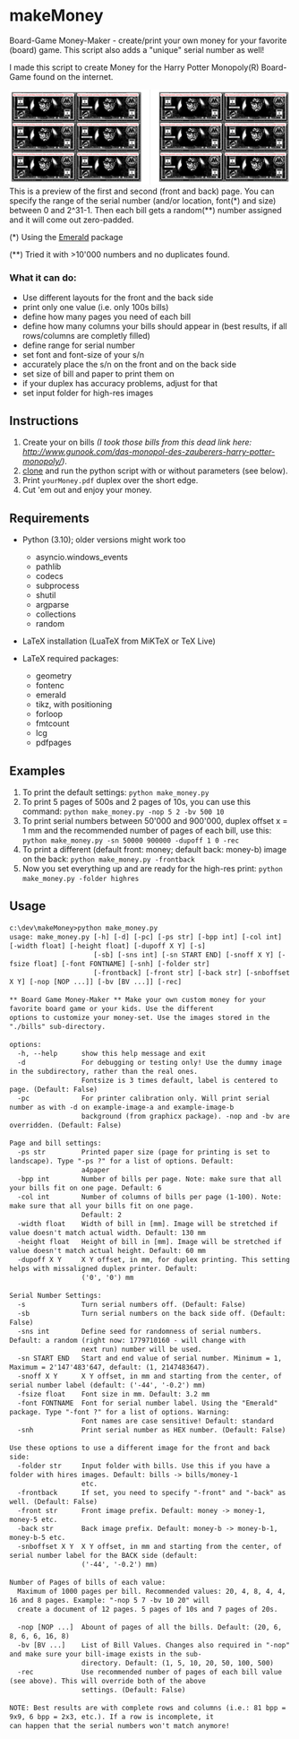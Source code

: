 # makeMoney
Board-Game Money-Maker - create/print your own money for your favorite (board) game.
This script also adds a "unique" serial number as well!

I made this script to create Money for the Harry Potter Monopoly(R) Board-Game found on the internet.

![ONE bill, two-sided](https://github.com/foreachthing/makeMoney/blob/master/scrshot-000.png)
This is a preview of the first and second (front and back) page. You can specify the range of the serial number (and/or location, font(&ast;) and size) between 0 and 2^31-1. Then each bill gets a random(&ast;&ast;) number assigned and it will come out zero-padded.

(&ast;) Using the [Emerald](http://www.pirbot.com/mirrors/ctan/fonts/emerald/) package

(&ast;&ast;) Tried it with >10'000 numbers and no duplicates found.

### What it can do:
* Use different layouts for the front and the back side
* print only one value (i.e. only 100s bills)
* define how many pages you need of each bill
* define how many columns your bills should appear in (best results, if all rows/columns are completly filled)
* define range for serial number
* set font and font-size of your s/n
* accurately place the s/n on the front and on the back side
* set size of bill and paper to print them on
* if your duplex has accuracy problems, adjust for that
* set input folder for high-res images


## Instructions

1. Create your on bills _(I took those bills from this dead link here: http://www.gunook.com/das-monopol-des-zauberers-harry-potter-monopoly/)_.
1. [clone](https://github.com/foreachthing/makeMoney.git) and run the python script with or without parameters (see below).
1. Print `yourMoney.pdf` duplex over the short edge.
1. Cut 'em out and enjoy your money.

## Requirements
* Python (3.10); older versions might work too
  * asyncio.windows_events
  * pathlib
  * codecs
  * subprocess
  * shutil
  * argparse
  * collections
  * random

* LaTeX installation (LuaTeX from MiKTeX or TeX Live)
* LaTeX required packages:
  * geometry
  * fontenc
  * emerald
  * tikz, with positioning
  * forloop
  * fmtcount
  * lcg
  * pdfpages

## Examples
1. To print the default settings: `python make_money.py`
1. To print 5 pages of 500s and 2 pages of 10s, you can use this command: `python make_money.py -nop 5 2 -bv 500 10`
1. To print serial numbers between 50'000 and 900'000, duplex offset x = 1 mm and the recommended number of pages of each bill, use this: `python make_money.py -sn 50000 900000 -dupoff 1 0 -rec`
1. To print a different (default front: money; default back: money-b) image on the back: `python make_money.py -frontback`
1. Now you set everything up and are ready for the high-res print: `python make_money.py -folder highres`


## Usage
```
c:\dev\makeMoney>python make_money.py
usage: make_money.py [-h] [-d] [-pc] [-ps str] [-bpp int] [-col int] [-width float] [-height float] [-dupoff X Y] [-s]
                     [-sb] [-sns int] [-sn START END] [-snoff X Y] [-fsize float] [-font FONTNAME] [-snh] [-folder str]
                     [-frontback] [-front str] [-back str] [-snboffset X Y] [-nop [NOP ...]] [-bv [BV ...]] [-rec]

** Board Game Money-Maker ** Make your own custom money for your favorite board game or your kids. Use the different
options to customize your money-set. Use the images stored in the "./bills" sub-directory.

options:
  -h, --help      show this help message and exit
  -d              For debugging or testing only! Use the dummy image in the subdirectory, rather than the real ones.
                  Fontsize is 3 times default, label is centered to page. (Default: False)
  -pc             For printer calibration only. Will print serial number as with -d on example-image-a and example-image-b
                  background (from graphicx package). -nop and -bv are overridden. (Default: False)

Page and bill settings:
  -ps str         Printed paper size (page for printing is set to landscape). Type "-ps ?" for a list of options. Default:
                  a4paper
  -bpp int        Number of bills per page. Note: make sure that all your bills fit on one page. Default: 6
  -col int        Number of columns of bills per page (1-100). Note: make sure that all your bills fit on one page.
                  Default: 2
  -width float    Width of bill in [mm]. Image will be stretched if value doesn't match actual width. Default: 130 mm
  -height float   Height of bill in [mm]. Image will be stretched if value doesn't match actual height. Default: 60 mm
  -dupoff X Y     X Y offset, in mm, for duplex printing. This setting helps with missaligned duplex printer. Default:
                  ('0', '0') mm

Serial Number Settings:
  -s              Turn serial numbers off. (Default: False)
  -sb             Turn serial numbers on the back side off. (Default: False)
  -sns int        Define seed for randomness of serial numbers. Default: a random (right now: 1779710160 - will change with
                  next run) number will be used.
  -sn START END   Start and end value of serial number. Minimum = 1, Maximum = 2'147'483'647, default: (1, 2147483647).
  -snoff X Y      X Y offset, in mm and starting from the center, of serial number label (default: ('-44', '-0.2') mm)
  -fsize float    Font size in mm. Default: 3.2 mm
  -font FONTNAME  Font for serial number label. Using the "Emerald" package. Type "-font ?" for a list of options. Warning:
                  Font names are case sensitive! Default: standard
  -snh            Print serial number as HEX number. (Default: False)

Use these options to use a different image for the front and back side:
  -folder str     Input folder with bills. Use this if you have a folder with hires images. Default: bills -> bills/money-1
                  etc.
  -frontback      If set, you need to specify "-front" and "-back" as well. (Default: False)
  -front str      Front image prefix. Default: money -> money-1, money-5 etc.
  -back str       Back image prefix. Default: money-b -> money-b-1, money-b-5 etc.
  -snboffset X Y  X Y offset, in mm and starting from the center, of serial number label for the BACK side (default:
                  ('-44', '-0.2') mm)

Number of Pages of bills of each value:
  Maximum of 1000 pages per bill. Recommended values: 20, 4, 8, 4, 4, 16 and 8 pages. Example: "-nop 5 7 -bv 10 20" will
  create a document of 12 pages. 5 pages of 10s and 7 pages of 20s.

  -nop [NOP ...]  Abount of pages of all the bills. Default: (20, 6, 8, 6, 6, 16, 8)
  -bv [BV ...]    List of Bill Values. Changes also required in "-nop" and make sure your bill-image exists in the sub-
                  directory. Default: (1, 5, 10, 20, 50, 100, 500)
  -rec            Use recommended number of pages of each bill value (see above). This will override both of the above
                  settings. (Default: False)

NOTE: Best results are with complete rows and columns (i.e.: 81 bpp = 9x9, 6 bpp = 2x3, etc.). If a row is incomplete, it
can happen that the serial numbers won't match anymore!
```
